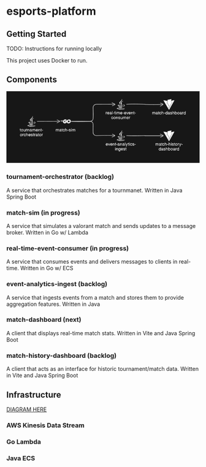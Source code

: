 # esports-platform

## Getting Started

TODO: Instructions for running locally

This project uses Docker to run.

## Components

![components-diagram](./docs/components.png)

### tournament-orchestrator (backlog)

A service that orchestrates matches for a tournmanet. Written in Java Spring Boot

### match-sim (in progress)

A service that simulates a valorant match and sends updates to a message broker. Written in Go w/ Lambda

### real-time-event-consumer (in progress)

A service that consumes events and delivers messages to clients in real-time. Written in Go w/ ECS

### event-analytics-ingest (backlog)

A service that ingests events from a match and stores them to provide aggregation features. Written in Java

### match-dashboard (next)

A client that displays real-time match stats. Written in Vite and Java Spring Boot

### match-history-dashboard (backlog)

A client that acts as an interface for historic tournament/match data. Written in Vite and Java Spring Boot

## Infrastructure

[DIAGRAM HERE](TODO)

### AWS Kinesis Data Stream

### Go Lambda

### Java ECS
